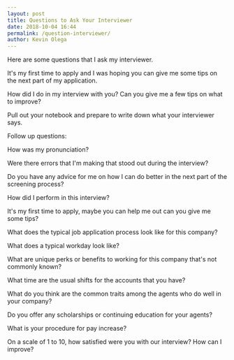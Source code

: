 ```yaml
--- 
layout: post 
title: Questions to Ask Your Interviewer
date: 2018-10-04 16:44
permalink: /question-interviewer/ 
author: Kevin Olega 
--- 
```

Here are some questions that I ask my interviewer.

It's my first time to apply and I was hoping you can give me some tips on the next part of my application.

How did I do in my interview with you? Can you give me a few tips on what to improve?

Pull out your notebook and prepare to write down what your interviewer says.

Follow up questions:

How was my pronunciation?

Were there errors that I'm making that stood out during the interview?


Do you have any advice for me on how I can do better in the next part of the screening process?

How did I perform in this interview?

It's my first time to apply, maybe you can help me out can you give me some tips?

What does the typical job application process look like for this company?

What does a typical workday look like?

What are unique perks or benefits to working for this company that's not commonly known?

What time are the usual shifts for the accounts that you have?

What do you think are the common traits among the agents who do well in your company?

Do you offer any scholarships or continuing education for your agents?

What is your procedure for pay increase?

On a scale of 1 to 10, how satisfied were you with our interview? How can I improve?